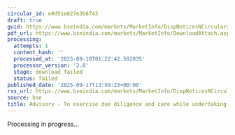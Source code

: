 ```yaml
---
circular_id: e0d51e827e3b6743
draft: true
guid: https://www.bseindia.com/markets/MarketInfo/DispNoticesNCirculars.aspx?Noticeid={2FF6BE6D-56CA-4B8A-AB0C-13038DD5949E}&noticeno=20250917-53&dt=09/17/2025&icount=53&totcount=57&flag=0
pdf_url: https://www.bseindia.com/markets/MarketInfo/DownloadAttach.aspx?id=20250917-53&attachedId=
processing:
  attempts: 1
  content_hash: ''
  processed_at: '2025-09-18T01:22:42.502035'
  processor_version: '2.0'
  stage: download_failed
  status: failed
published_date: '2025-09-17T13:59:23+00:00'
rss_url: https://www.bseindia.com/markets/MarketInfo/DispNoticesNCirculars.aspx?Noticeid={2FF6BE6D-56CA-4B8A-AB0C-13038DD5949E}&noticeno=20250917-53&dt=09/17/2025&icount=53&totcount=57&flag=0
source: bse
title: Advisory - To exercise due diligence and care while undertaking client transactions
---
```


Processing in progress...